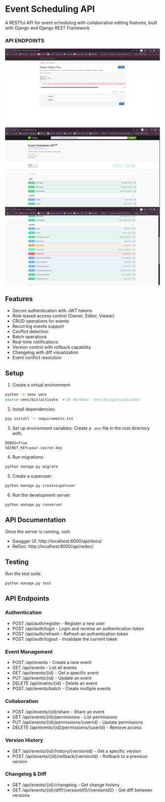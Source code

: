 # Event Scheduling API

A RESTful API for event scheduling with collaborative editing features, built with Django and Django REST Framework.

### API ENDPOINTS

![Event Dashboard](images/1.png)
![Event Creation](images/2.png)
![Version Diff](images/3.png)

## Features

- Secure authentication with JWT tokens
- Role-based access control (Owner, Editor, Viewer)
- CRUD operations for events
- Recurring events support
- Conflict detection
- Batch operations
- Real-time notifications
- Version control with rollback capability
- Changelog with diff visualization
- Event conflict resolution

## Setup

1. Create a virtual environment:
```bash
python -m venv venv
source venv/bin/activate  # On Windows: venv\Scripts\activate
```

2. Install dependencies:
```bash
pip install -r requirements.txt
```

3. Set up environment variables:
Create a `.env` file in the root directory with:
```
DEBUG=True
SECRET_KEY=your-secret-key
```

4. Run migrations:
```bash
python manage.py migrate
```

5. Create a superuser:
```bash
python manage.py createsuperuser
```

6. Run the development server:
```bash
python manage.py runserver
```

## API Documentation

Once the server is running, visit:
- Swagger UI: http://localhost:8000/api/docs/
- ReDoc: http://localhost:8000/api/redoc/

## Testing

Run the test suite:
```bash
python manage.py test
```

## API Endpoints


### Authentication
- POST /api/auth/register - Register a new user
- POST /api/auth/login - Login and receive an authentication token
- POST /api/auth/refresh - Refresh an authentication token
- POST /api/auth/logout - Invalidate the current token

### Event Management
- POST /api/events - Create a new event
- GET /api/events - List all events
- GET /api/events/{id} - Get a specific event
- PUT /api/events/{id} - Update an event
- DELETE /api/events/{id} - Delete an event
- POST /api/events/batch - Create multiple events

### Collaboration
- POST /api/events/{id}/share - Share an event
- GET /api/events/{id}/permissions - List permissions
- PUT /api/events/{id}/permissions/{userId} - Update permissions
- DELETE /api/events/{id}/permissions/{userId} - Remove access

### Version History
- GET /api/events/{id}/history/{versionId} - Get a specific version
- POST /api/events/{id}/rollback/{versionId} - Rollback to a previous version

### Changelog & Diff
- GET /api/events/{id}/changelog - Get change history
- GET /api/events/{id}/diff/{versionId1}/{versionId2} - Get diff between versions 
